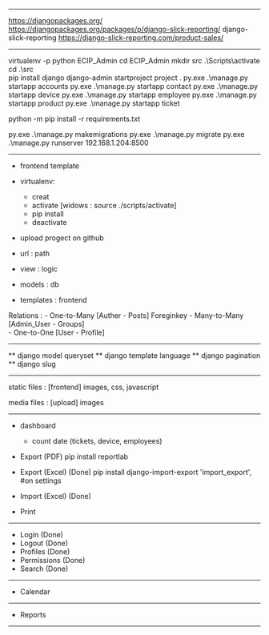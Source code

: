 **********
https://djangopackages.org/
https://djangopackages.org/packages/p/django-slick-reporting/
django-slick-reporting
https://django-slick-reporting.com/product-sales/

**********
virtualenv -p python ECIP_Admin
cd ECIP_Admin
mkdir src
.\Scripts\activate
cd .\src\
pip install django
django-admin startproject project .
py.exe .\manage.py startapp accounts
py.exe .\manage.py startapp contact
py.exe .\manage.py startapp device
py.exe .\manage.py startapp employee
py.exe .\manage.py startapp product
py.exe .\manage.py startapp ticket

python -m pip install -r requirements.txt

py.exe .\manage.py makemigrations
py.exe .\manage.py migrate
py.exe .\manage.py runserver 192.168.1.204:8500
*******
- frontend template
- virtualenv:
  - creat
  - activate [widows : source ./scripts/activate]
  - pip install
  - deactivate

- upload progect on github

- url : path
- view : logic
- models : db
- templates : frontend




Relations :
    - One-to-Many  [Auther - Posts]          Foreginkey
    - Many-to-Many [Admin_User - Groups]       
    - One-to-One   [User - Profile]

-----------------
** django model queryset
** django template language
** django pagination
** django slug

-----------------

static files : [frontend] images, css, javascript

media files : [upload] images

---------------

- dashboard 
    - count date (tickets, device, employees)
- Export (PDF)
    pip install reportlab
- Export (Excel)  (Done)
    pip install django-import-export
    'import_export', #on settings 
    
- Import (Excel)  (Done)

- Print

-----------------

- Login (Done)
- Logout (Done)
- Profiles (Done)
- Permissions (Done)
- Search (Done)

-----------------
- Calendar
-----------------
- Reports
-----------------

